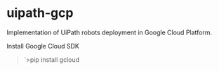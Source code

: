 # uipath-gcp
Implementation of UiPath robots deployment in Google Cloud Platform.

Install Google Cloud SDK
> `>pip install gcloud
